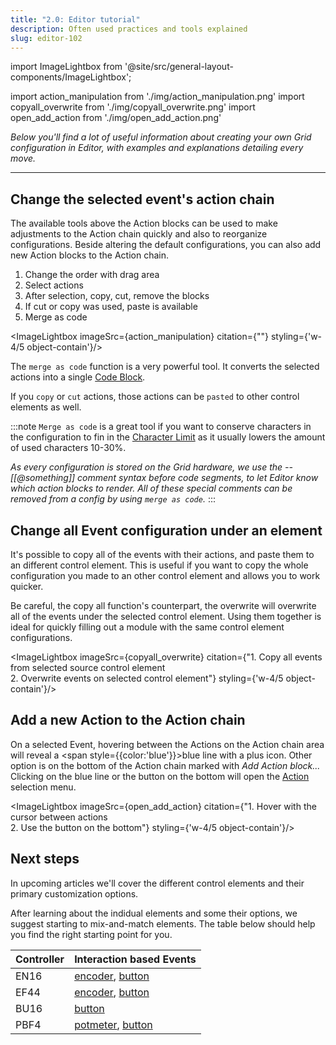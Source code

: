 ```yaml
---
title: "2.0: Editor tutorial"
description: Often used practices and tools explained
slug: editor-102
---
```


import ImageLightbox from '@site/src/general-layout-components/ImageLightbox';

import action_manipulation from './img/action_manipulation.png'
import copyall_overwrite from './img/copyall_overwrite.png'
import open_add_action from './img/open_add_action.png'

*Below you'll find a lot of useful information about creating your own Grid configuration in Editor, with examples and explanations detailing every move.*

---

## Change the selected event's action chain


The available tools above the Action blocks can be used to make adjustments to the Action chain quickly and also to reorganize configurations. Beside altering the default configurations, you can also add new Action blocks to the Action chain.

1. Change the order with drag area
2. Select actions
3. After selection, copy, cut, remove the blocks
4. If cut or copy was used, paste is available
5. Merge as code

<ImageLightbox imageSrc={action_manipulation} citation={""} styling={'w-4/5 object-contain'}/>

The `merge as code` function is a very powerful tool. It converts the selected actions into a single [Code Block](/wiki/actions/code/code-block).

If you `copy` or `cut` actions, those actions can be `pasted` to other control elements as well.

:::note
`Merge as code` is a great tool if you want to conserve characters in the configuration to fin in the [Character Limit](/docs/wiki/more/char-limit.md) as it usually lowers the amount of used characters 10-30%.

*As every configuration is stored on the Grid hardware, we use the --[[@something]] comment syntax before code segments, to let Editor know which action blocks to render. All of these special comments can be removed from a config by using `merge as code`.*
:::

## Change all Event configuration under an element

It's possible to copy all of the events with their actions, and paste them to an different control element. This is useful if you want to copy the whole configuration you made to an other control element and allows you to work quicker.

Be careful, the copy all function's counterpart, the overwrite will overwrite all of the events under the selected control element. Using them together is ideal for quickly filling out a module with the same control element configurations.

<ImageLightbox imageSrc={copyall_overwrite} citation={"1. Copy all events from selected source control element<br>2. Overwrite events on selected control element"} styling={'w-4/5 object-contain'}/>

## Add a new Action to the Action chain

On a selected Event, hovering between the Actions on the Action chain area will reveal a <span style={{color:'blue'}}>blue line with a plus icon</span>. Other option is on the bottom of the Action chain marked with *Add Action block...* Clicking on the blue line or the button on the bottom will open the [Action](/category/actions) selection menu.

<ImageLightbox imageSrc={open_add_action} citation={"1. Hover with the cursor between actions<br>2. Use the button on the bottom"} styling={'w-4/5 object-contain'}/>

## Next steps


In upcoming articles we'll cover the different control elements and their primary customization options.

After learning about the indidual elements and some their options, we suggest starting to mix-and-match elements. The table below should help you find the right starting point for you.


<div style={{margin: '2em'}}>

| Controller  | Interaction based Events |
| ----------- | ----------- |
| EN16 | [encoder](/docs/guides/grid/grid-basic/3-encoder.md), [button](/docs/guides/grid/grid-basic/3-button.md) |
| EF44 | [encoder](/docs/guides/grid/grid-basic/3-encoder.md), [button](/docs/guides/grid/grid-basic/3-button.md) | [potmeter](/docs/guides/grid/grid-basic/3-potmeter.md) |
| BU16 | [button](/docs/guides/grid/grid-basic/3-button.md) |
| PBF4 | [potmeter](/docs/guides/grid/grid-basic/3-potmeter.md), [button](/docs/guides/grid/grid-basic/3-button.md) |
</div>




